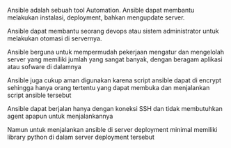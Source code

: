 <p>Ansible adalah sebuah tool Automation. Ansible dapat membantu melakukan instalasi, deployment, bahkan mengupdate server.</p>
<p>Ansible dapat membantu seorang devops atau sistem administrator untuk melakukan otomasi di servernya.</p>
<p>Ansible berguna untuk mempermudah pekerjaan mengatur dan mengelolah server yang memiliki jumlah yang sangat banyak, dengan beragam aplikasi atau sofware di dalamnya</p>
<p>Ansible juga cukup aman digunakan karena script ansible dapat di encrypt sehingga hanya orang tertentu yang dapat membuka dan menjalankan script ansible tersebut</p> 
<p>Ansible dapat berjalan hanya dengan koneksi SSH dan tidak membutuhkan agent apapun untuk menjalankannya</p>
<p>Namun untuk menjalankan ansible di server deployment minimal memiliki library python di dalam server deployment tersebut</p>
